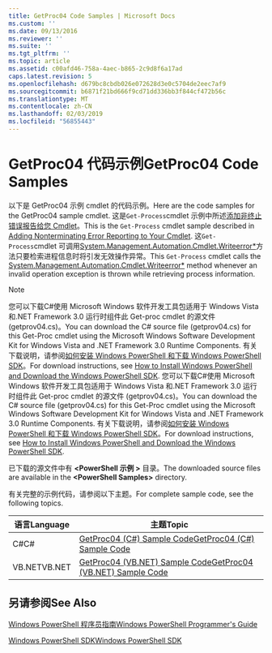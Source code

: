 ```yaml
---
title: GetProc04 Code Samples | Microsoft Docs
ms.custom: ''
ms.date: 09/13/2016
ms.reviewer: ''
ms.suite: ''
ms.tgt_pltfrm: ''
ms.topic: article
ms.assetid: c00afd46-758a-4aec-b865-2c9d8f6a17ad
caps.latest.revision: 5
ms.openlocfilehash: d679bc8cbdb026e072628d3e0c5704de2eec7af9
ms.sourcegitcommit: b6871f21bd666f9cd71dd336bb3f844cf472b56c
ms.translationtype: MT
ms.contentlocale: zh-CN
ms.lasthandoff: 02/03/2019
ms.locfileid: "56855443"
---
```

# <a name="getproc04-code-samples"></a><span data-ttu-id="309e7-102">GetProc04 代码示例</span><span class="sxs-lookup"><span data-stu-id="309e7-102">GetProc04 Code Samples</span></span>

<span data-ttu-id="309e7-103">以下是 GetProc04 示例 cmdlet 的代码示例。</span><span class="sxs-lookup"><span data-stu-id="309e7-103">Here are the code samples for the GetProc04 sample cmdlet.</span></span> <span data-ttu-id="309e7-104">这是`Get-Process`cmdlet 示例中所述[添加非终止错误报告给您 Cmdlet](../cmdlet/adding-non-terminating-error-reporting-to-your-cmdlet.md)。</span><span class="sxs-lookup"><span data-stu-id="309e7-104">This is the `Get-Process` cmdlet sample described in [Adding Nonterminating Error Reporting to Your Cmdlet](../cmdlet/adding-non-terminating-error-reporting-to-your-cmdlet.md).</span></span> <span data-ttu-id="309e7-105">这`Get-Process`cmdlet 可调用[System.Management.Automation.Cmdlet.Writeerror\*](/dotnet/api/System.Management.Automation.Cmdlet.WriteError)方法只要检索进程信息时将引发无效操作异常。</span><span class="sxs-lookup"><span data-stu-id="309e7-105">This `Get-Process` cmdlet calls the [System.Management.Automation.Cmdlet.Writeerror\*](/dotnet/api/System.Management.Automation.Cmdlet.WriteError) method whenever an invalid operation exception is thrown while retrieving process information.</span></span>

> [!NOTE]
> <span data-ttu-id="309e7-106">您可以下载C#使用 Microsoft Windows 软件开发工具包适用于 Windows Vista 和.NET Framework 3.0 运行时组件此 Get-proc cmdlet 的源文件 (getprov04.cs)。</span><span class="sxs-lookup"><span data-stu-id="309e7-106">You can download the C# source file (getprov04.cs) for this Get-Proc cmdlet using the Microsoft Windows Software Development Kit for Windows Vista and .NET Framework 3.0 Runtime Components.</span></span> <span data-ttu-id="309e7-107">有关下载说明，请参阅[如何安装 Windows PowerShell 和下载 Windows PowerShell SDK](/powershell/developer/installing-the-windows-powershell-sdk)。</span><span class="sxs-lookup"><span data-stu-id="309e7-107">For download instructions, see [How to Install Windows PowerShell and Download the Windows PowerShell SDK](/powershell/developer/installing-the-windows-powershell-sdk).</span></span>
> <span data-ttu-id="309e7-108">您可以下载C#使用 Microsoft Windows 软件开发工具包适用于 Windows Vista 和.NET Framework 3.0 运行时组件此 Get-proc cmdlet 的源文件 (getprov04.cs)。</span><span class="sxs-lookup"><span data-stu-id="309e7-108">You can download the C# source file (getprov04.cs) for this Get-Proc cmdlet using the Microsoft Windows Software Development Kit for Windows Vista and .NET Framework 3.0 Runtime Components.</span></span> <span data-ttu-id="309e7-109">有关下载说明，请参阅[如何安装 Windows PowerShell 和下载 Windows PowerShell SDK](/powershell/developer/installing-the-windows-powershell-sdk)。</span><span class="sxs-lookup"><span data-stu-id="309e7-109">For download instructions, see [How to Install Windows PowerShell and Download the Windows PowerShell SDK](/powershell/developer/installing-the-windows-powershell-sdk).</span></span>
>
> <span data-ttu-id="309e7-110">已下载的源文件中有 **\<PowerShell 示例 >** 目录。</span><span class="sxs-lookup"><span data-stu-id="309e7-110">The downloaded source files are available in the **\<PowerShell Samples>** directory.</span></span>

<span data-ttu-id="309e7-111">有关完整的示例代码，请参阅以下主题。</span><span class="sxs-lookup"><span data-stu-id="309e7-111">For complete sample code, see the following topics.</span></span>

|<span data-ttu-id="309e7-112">语言</span><span class="sxs-lookup"><span data-stu-id="309e7-112">Language</span></span>|<span data-ttu-id="309e7-113">主题</span><span class="sxs-lookup"><span data-stu-id="309e7-113">Topic</span></span>|
|--------------|-----------|
|<span data-ttu-id="309e7-114">C#</span><span class="sxs-lookup"><span data-stu-id="309e7-114">C#</span></span>|[<span data-ttu-id="309e7-115">GetProc04 (C#) Sample Code</span><span class="sxs-lookup"><span data-stu-id="309e7-115">GetProc04 (C#) Sample Code</span></span>](./getproc04-csharp-sample-code.md)|
|<span data-ttu-id="309e7-116">VB.NET</span><span class="sxs-lookup"><span data-stu-id="309e7-116">VB.NET</span></span>|[<span data-ttu-id="309e7-117">GetProc04 (VB.NET) Sample Code</span><span class="sxs-lookup"><span data-stu-id="309e7-117">GetProc04 (VB.NET) Sample Code</span></span>](./getproc04-vb-net-sample-code.md)|

## <a name="see-also"></a><span data-ttu-id="309e7-118">另请参阅</span><span class="sxs-lookup"><span data-stu-id="309e7-118">See Also</span></span>

[<span data-ttu-id="309e7-119">Windows PowerShell 程序员指南</span><span class="sxs-lookup"><span data-stu-id="309e7-119">Windows PowerShell Programmer's Guide</span></span>](./windows-powershell-programmer-s-guide.md)

[<span data-ttu-id="309e7-120">Windows PowerShell SDK</span><span class="sxs-lookup"><span data-stu-id="309e7-120">Windows PowerShell SDK</span></span>](../windows-powershell-reference.md)